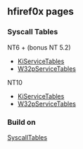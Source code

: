 ## hfiref0x pages

### Syscall Tables

NT6 + (bonus NT 5.2)
* [KiServiceTables](https://hfiref0x.github.io/NT6_syscalls.html)
* [W32pServiceTables](https://hfiref0x.github.io/NT6_w32ksyscalls.html)

NT10
* [KiServiceTables](https://hfiref0x.github.io/NT10_syscalls.html)
* [W32pServiceTables](https://hfiref0x.github.io/NT10_w32ksyscalls.html)

### Build on

[SyscallTables](https://github.com/hfiref0x/SyscallTables)
